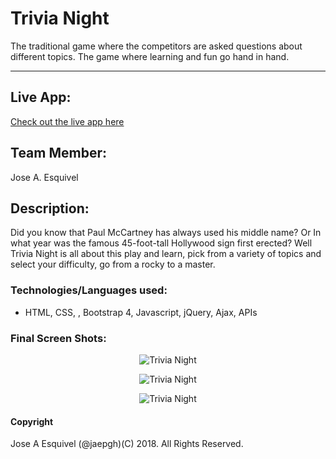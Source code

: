 # Trivia Night
 The traditional game where the competitors are asked questions about different topics. The game where learning and fun go hand in hand.
 
 ---

## Live App:

[Check out the live app here](https://jaepgh.github.io/TriviaGame/)

## Team Member:

Jose A. Esquivel

## Description:
Did you know that Paul McCartney has always used his middle name? Or In what year was the famous 45-foot-tall Hollywood sign first erected? Well Trivia Night is all about this play and learn, pick from a variety of topics and select your difficulty, go from a rocky to a master. 

### Technologies/Languages used:

- HTML, CSS, , Bootstrap 4, Javascript, jQuery, Ajax, APIs

### Final Screen Shots:

<p align="center">
  <img src="https://github.com/jaepgh/TriviaGame/tree/master/assets/images/main-page.png" alt="Trivia Night"/>
</p>

<p align="center">
  <img src="https://github.com/jaepgh/TriviaGame/tree/master/assets/images/game-page.png" alt="Trivia Night"/>
</p>

<p align="center">
  <img src="https://github.com/jaepgh/TriviaGame/tree/master/assets/images/result-page.png" alt="Trivia Night"/>
</p>


#### Copyright

Jose A Esquivel (@jaepgh)(C) 2018. All Rights Reserved.
